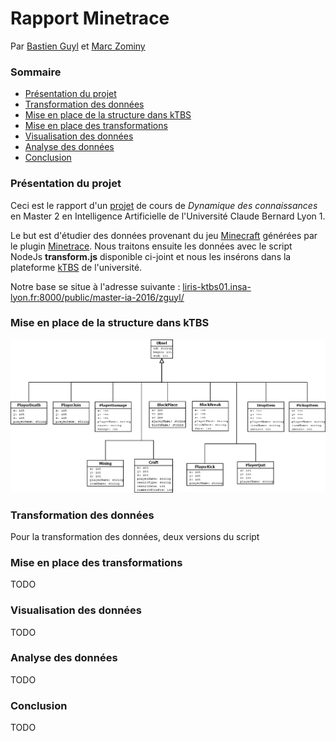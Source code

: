 # Rapport Minetrace
Par [Bastien Guyl](http://bastien.guyl.me) et [Marc Zominy](https://github.com/zominym)

### Sommaire
* [Présentation du projet](#markdown-header-présentation-du-projet)
* [Transformation des données](#markdown-header-transformation-des-données)
* [Mise en place de la structure dans kTBS](#markdown-header-mise-en-place-de-la-structure-dans-ktbs)
* [Mise en place des transformations](#markdown-header-mise-en-place-des-transformations)
* [Visualisation des données](#markdown-header-visualisation-des-données)
* [Analyse des données](#markdown-header-analyse-des-données)
* [Conclusion](#markdown-header-conclusion)

### Présentation du projet <a name="markdown-header-présentation-du-projet"></a>
Ceci est le rapport d'un [projet](http://liris.cnrs.fr/~pchampin/2016/m2ia-knodyn/project.html) de cours de *Dynamique des connaissances* en Master 2 en Intelligence Artificielle de l'Université Claude Bernard Lyon 1.

Le but est d'étudier des données provenant du jeu [Minecraft](http://minecraft.net) générées par le plugin [Minetrace](https://github.com/Lyon1-Asterix/Minetrace).
Nous traitons ensuite les données avec le script NodeJs **transform.js** disponible ci-joint et nous les insérons dans la plateforme [kTBS](https://liris-ktbs01.insa-lyon.fr:8000/public/) de l'université.

Notre base se situe à l'adresse suivante : [liris-ktbs01.insa-lyon.fr:8000/public/master-ia-2016/zguyl/](https://liris-ktbs01.insa-lyon.fr:8000/public/master-ia-2016/zguyl/)

### Mise en place de la structure dans kTBS <a name="markdown-header-mise-en-place-de-la-structure-dans-ktbs"></a>
![structure](structure.png)

### Transformation des données <a name="markdown-header-transformation-des-données"></a>
Pour la transformation des données, deux versions du script

### Mise en place des transformations <a name="markdown-header-mise-en-place-des-transformations"></a>
TODO

### Visualisation des données <a name="markdown-header-visualisation-des-données"></a>
TODO

### Analyse des données <a name="markdown-header-analyse-des-données"></a>
TODO

### Conclusion <a name="markdown-header-conclusion"></a>
TODO
